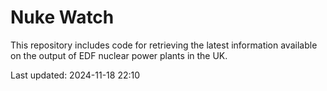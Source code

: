 # Nuke Watch

This repository includes code for retrieving the latest information available on the output of EDF nuclear power plants in the UK.

Last updated: 2024-11-18 22:10
